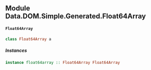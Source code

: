 ## Module Data.DOM.Simple.Generated.Float64Array

#### `Float64Array`

``` purescript
class Float64Array a
```

##### Instances
``` purescript
instance float64array :: Float64Array Float64Array
```



